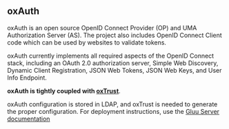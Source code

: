 ## oxAuth

oxAuth is an open source OpenID Connect Provider (OP) and UMA Authorization Server (AS). The project also includes OpenID Connect Client code which can be used by websites to validate tokens. 

oxAuth currently implements all required aspects of the OpenID Connect stack, including an OAuth 2.0 authorization server, Simple Web Discovery, Dynamic Client Registration, JSON Web Tokens, JSON Web Keys, and User Info Endpoint.

**oxAuth is tightly coupled with [oxTrust](https://github.com/GluuFederation/oxTrust)**. 

oxAuth configuration is stored in LDAP, and oxTrust is needed to generate the proper configuration. For deployment instructions, use the [Gluu Server documentation](https://gluu.org/docs/gluu-server)

